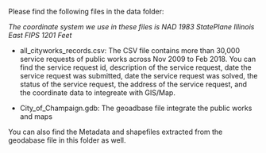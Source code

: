 Please find the following files in the data folder:

*The coordinate system we use in these files is NAD 1983 StatePlane Illinois East FIPS 1201 Feet*

- all_cityworks_records.csv: The CSV file contains more than 30,000 service requests of public works across Nov 2009 to Feb 2018. You can find the service request id, description of the service request, date the service request was submitted, date the service request was solved, the status of the service request, the address of the service request, and the coordinate data to integreate with GIS/Map.

- City_of_Champaign.gdb: The geoadbase file integrate the public works and maps

You can also find the Metadata and shapefiles extracted from the geodabase file in this folder as well.
